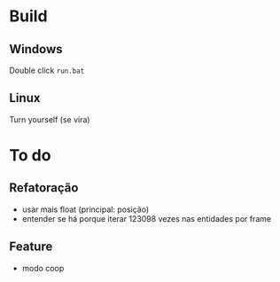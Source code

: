 # Build

## Windows
Double click `run.bat`

## Linux
Turn yourself (se vira)

# To do

## Refatoração

- usar mais float (principal: posição)
- entender se há porque iterar 123098 vezes nas entidades por frame

## Feature

- modo coop

